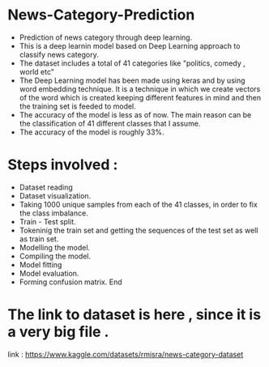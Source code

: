# News-Category-Prediction
- Prediction of news category through deep learning.
- This is a deep learnin model based on Deep Learning approach to classify news category.
- The dataset includes a total of 41 categories like "politics, comedy , world etc"
- The Deep Learning model has been made using keras and by using word embedding technique. It is a technique in which we create vectors of the word which is created keeping different features in mind and then the training set is feeded to model. 
- The accuracy of the model is less as of now. The main reason can be the classification of 41 different classes that I assume.
- The accuracy of the model is roughly 33%. 

# Steps involved :
- Dataset reading
- Dataset visualization.
- Taking 1000 unique samples from each of the 41 classes, in order to fix the class imbalance.
- Train - Test split.
- Tokeninig the train set and getting the sequences of the test set as well as train set.
- Modelling the model.
- Compiling the model.
- Model fitting
- Model evaluation.
- Forming confusion matrix. End

# The link to dataset is here , since it is a very big file .
link : https://www.kaggle.com/datasets/rmisra/news-category-dataset
